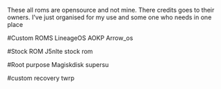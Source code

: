 These all roms are opensource and not mine. There credits goes to their owners. I've just organised for my use and some one who needs in one place

#Custom ROMS
LineageOS
AOKP
Arrow_os

#Stock ROM
J5nlte stock rom

#Root purpose
Magiskdisk
supersu

#custom recovery
twrp
